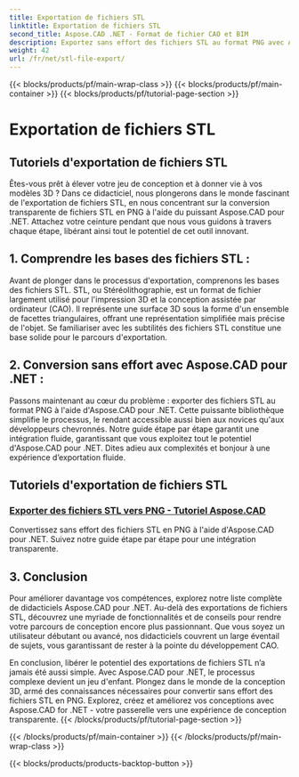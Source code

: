 ```yaml
---
title: Exportation de fichiers STL
linktitle: Exportation de fichiers STL
second_title: Aspose.CAD .NET - Format de fichier CAO et BIM
description: Exportez sans effort des fichiers STL au format PNG avec Aspose.CAD pour .NET. Notre guide étape par étape garantit une intégration transparente. Apprenez grâce aux didacticiels Aspose.CAD For .NET.
weight: 42
url: /fr/net/stl-file-export/
---
```


{{< blocks/products/pf/main-wrap-class >}}
{{< blocks/products/pf/main-container >}}
{{< blocks/products/pf/tutorial-page-section >}}

# Exportation de fichiers STL


## Tutoriels d'exportation de fichiers STL

Êtes-vous prêt à élever votre jeu de conception et à donner vie à vos modèles 3D ? Dans ce didacticiel, nous plongerons dans le monde fascinant de l'exportation de fichiers STL, en nous concentrant sur la conversion transparente de fichiers STL en PNG à l'aide du puissant Aspose.CAD pour .NET. Attachez votre ceinture pendant que nous vous guidons à travers chaque étape, libérant ainsi tout le potentiel de cet outil innovant.

## 1. Comprendre les bases des fichiers STL :

Avant de plonger dans le processus d'exportation, comprenons les bases des fichiers STL. STL, ou Stéréolithographie, est un format de fichier largement utilisé pour l'impression 3D et la conception assistée par ordinateur (CAO). Il représente une surface 3D sous la forme d'un ensemble de facettes triangulaires, offrant une représentation simplifiée mais précise de l'objet. Se familiariser avec les subtilités des fichiers STL constitue une base solide pour le parcours d'exportation.

## 2. Conversion sans effort avec Aspose.CAD pour .NET :

Passons maintenant au cœur du problème : exporter des fichiers STL au format PNG à l'aide d'Aspose.CAD pour .NET. Cette puissante bibliothèque simplifie le processus, le rendant accessible aussi bien aux novices qu'aux développeurs chevronnés. Notre guide étape par étape garantit une intégration fluide, garantissant que vous exploitez tout le potentiel d'Aspose.CAD pour .NET. Dites adieu aux complexités et bonjour à une expérience d’exportation fluide.

## Tutoriels d'exportation de fichiers STL
### [Exporter des fichiers STL vers PNG - Tutoriel Aspose.CAD](./exporting-stl-files-to-png/)
Convertissez sans effort des fichiers STL en PNG à l'aide d'Aspose.CAD pour .NET. Suivez notre guide étape par étape pour une intégration transparente.

## 3. Conclusion

Pour améliorer davantage vos compétences, explorez notre liste complète de didacticiels Aspose.CAD pour .NET. Au-delà des exportations de fichiers STL, découvrez une myriade de fonctionnalités et de conseils pour rendre votre parcours de conception encore plus passionnant. Que vous soyez un utilisateur débutant ou avancé, nos didacticiels couvrent un large éventail de sujets, vous garantissant de rester à la pointe du développement CAO.

En conclusion, libérer le potentiel des exportations de fichiers STL n’a jamais été aussi simple. Avec Aspose.CAD pour .NET, le processus complexe devient un jeu d'enfant. Plongez dans le monde de la conception 3D, armé des connaissances nécessaires pour convertir sans effort des fichiers STL en PNG. Explorez, créez et améliorez vos conceptions avec Aspose.CAD for .NET - votre passerelle vers une expérience de conception transparente.
{{< /blocks/products/pf/tutorial-page-section >}}

{{< /blocks/products/pf/main-container >}}
{{< /blocks/products/pf/main-wrap-class >}}

{{< blocks/products/products-backtop-button >}}
